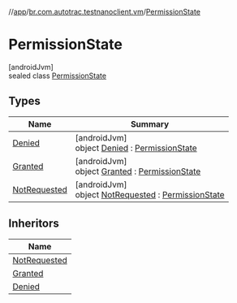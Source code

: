 //[app](../../../index.md)/[br.com.autotrac.testnanoclient.vm](../index.md)/[PermissionState](index.md)

# PermissionState

[androidJvm]\
sealed class [PermissionState](index.md)

## Types

| Name | Summary |
|---|---|
| [Denied](-denied/index.md) | [androidJvm]<br>object [Denied](-denied/index.md) : [PermissionState](index.md) |
| [Granted](-granted/index.md) | [androidJvm]<br>object [Granted](-granted/index.md) : [PermissionState](index.md) |
| [NotRequested](-not-requested/index.md) | [androidJvm]<br>object [NotRequested](-not-requested/index.md) : [PermissionState](index.md) |

## Inheritors

| Name |
|---|
| [NotRequested](-not-requested/index.md) |
| [Granted](-granted/index.md) |
| [Denied](-denied/index.md) |

